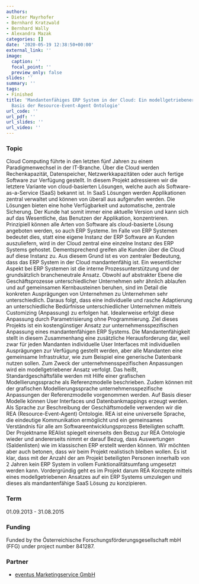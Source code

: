 ```yaml
---
authors:
- Dieter Mayrhofer
- Bernhard Kratzwald
- Bernhard Wally
- Alexandra Mazak
categories: []
date: '2020-05-19 12:38:50+00:00'
external_link: ''
image:
  caption: ''
  focal_point: ''
  preview_only: false
slides: ''
summary: ''
tags:
- Finished
title: 'Mandantenfähiges ERP System in der Cloud: Ein modellgetriebener Ansatz auf
  Basis der Resource-Event-Agent Ontologie'
url_code: ''
url_pdf: ''
url_slides: ''
url_video: ''
---
```


### Topic

Cloud Computing führte in den letzten fünf Jahren zu einem Paradigmenwechsel in der IT-Branche. Über die Cloud werden Rechenkapazität, Datenspeicher, Netzwerkkapazitäten oder auch fertige Software zur Verfügung gestellt. In diesem Projekt adressieren wir die letztere Variante von cloud-basierten Lösungen, welche auch als Software-as-a-Service (SaaS) bekannt ist. In SaaS Lösungen werden Applikationen zentral verwaltet und können von überall aus aufgerufen werden. Die Lösungen bieten eine hohe Verfügbarkeit und automatische, zentrale Sicherung. Der Kunde hat somit immer eine aktuelle Version und kann sich auf das Wesentliche, das Benutzen der Applikation, konzentrieren. Prinzipiell können alle Arten von Software als cloud-basierte Lösung angeboten werden, so auch ERP Systeme. Im Falle von ERP Systemen bedeutet dies, statt eine eigene Instanz der ERP Software an Kunden auszuliefern, wird in der Cloud zentral eine einzelne Instanz des ERP Systems gehostet. Dementsprechend greifen alle Kunden über die Cloud auf diese Instanz zu. Aus diesem Grund ist es von zentraler Bedeutung, dass das ERP System in der Cloud mandantenfähig ist. Ein wesentlicher Aspekt bei ERP Systemen ist die interne Prozessunterstützung und der grundsätzlich brancheneutrale Ansatz. Obwohl auf abstrakter Ebene die Geschäftsprozesse unterschiedlicher Unternehmen sehr ähnlich ablaufen und auf gemeinsamen Kernbausteinen beruhen, sind im Detail die konkreten Ausprägungen von Unternehmen zu Unternehmen sehr unterschiedlich. Daraus folgt, dass eine individuelle und rasche Adaptierung an unterschiedliche Bedürfnisse unterschiedlicher Unternehmen mittels Customizing (Anpassung) zu erfolgen hat. Idealerweise erfolgt diese Anpassung durch Parametrisierung ohne Programmierung. Ziel dieses Projekts ist ein kostengünstiger Ansatz zur unternehmensspezifischen Anpassung eines mandantenfähigen ERP Systems. Die Mandantenfähigkeit stellt in diesem Zusammenhang eine zusätzliche Herausforderung dar, weil zwar für jeden Mandanten individuelle User Interfaces mit individuellen Ausprägungen zur Verfügung gestellt werden, aber alle Mandanten eine gemeinsame Infrastruktur, wie zum Beispiel eine generische Datenbank nutzen sollen. Zum Zweck der unternehmensspezifischen Anpassungen wird ein modellgetriebener Ansatz verfolgt. Das heißt, Standardgeschäftsfälle werden mit Hilfe einer grafischen Modellierungssprache als Referenzmodelle beschrieben. Zudem können mit der grafischen Modellierungssprache unternehmensspezifische Anpassungen der Referenzmodelle vorgenommen werden. Auf Basis dieser Modelle können User Interfaces und Datenbankmappings erzeugt werden. Als Sprache zur Beschreibung der Geschäftsmodelle verwenden wir die REA (Resource-Event-Agent) Ontologie. REA ist eine universelle Sprache, die eindeutige Kommunikation ermöglicht und ein gemeinsames Verständnis für alle am Softwareentwicklungsprozess Beteiligten schafft. Der Projektname REAlist spiegelt einerseits den Bezug zur REA Ontologie wieder und andererseits nimmt er darauf Bezug, dass Auswertungen (Saldenlisten) wie im klassischen ERP erstellt werden können. Wir möchten aber auch betonen, dass wir beim Projekt realistisch bleiben wollen. Es ist klar, dass mit der Anzahl der am Projekt beteiligten Personen innerhalb von 2 Jahren kein ERP System in vollem Funktionalitätsumfang umgesetzt werden kann. Vordergründig geht es im Projekt darum REA Konzepte mittels eines modellgetriebenen Ansatzes auf ein ERP Systems umzulegen und dieses als mandantenfähige SaaS Lösung zu konzipieren.

### Term

01.09.2013 - 31.08.2015

### Funding

Funded by the Österreichische Forschungsförderungsgesellschaft mbH (FFG) under project number 841287.

### Partner

*   [eventus Marketingservice GmbH](http://www.eventus.at/)